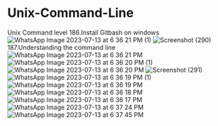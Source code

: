# Unix-Command-Line
Unix Command level
186.Install Gitbash on windows
![WhatsApp Image 2023-07-13 at 6 36 21 PM (1)](https://github.com/krunalbhongade/Unix-Command-Line/assets/126875304/b5f174ad-c61d-4845-b236-b53d8783c631)
![Screenshot (290)](https://github.com/krunalbhongade/Unix-Command-Line/assets/126875304/4408319f-a99b-4957-b418-d4e5a1f6010e)
187.Understanding the command line
![WhatsApp Image 2023-07-13 at 6 36 21 PM](https://github.com/krunalbhongade/Unix-Command-Line/assets/126875304/0c04fd86-8887-4935-bf46-45e2c67689a6)
![WhatsApp Image 2023-07-13 at 6 36 20 PM (1)](https://github.com/krunalbhongade/Unix-Command-Line/assets/126875304/f82e730a-73dc-4de3-8613-fb8af26df57f)
![WhatsApp Image 2023-07-13 at 6 36 20 PM](https://github.com/krunalbhongade/Unix-Command-Line/assets/126875304/9dab6fe9-2808-4777-82ee-58a524c8358a)
![Screenshot (291)](https://github.com/krunalbhongade/Unix-Command-Line/assets/126875304/c1ab12f8-3171-4cdf-9e72-2e7d253a4cf8)
![WhatsApp Image 2023-07-13 at 6 36 19 PM (1)](https://github.com/krunalbhongade/Unix-Command-Line/assets/126875304/db232219-480e-4ea0-8191-3353fb9ca7a0)
![WhatsApp Image 2023-07-13 at 6 36 19 PM](https://github.com/krunalbhongade/Unix-Command-Line/assets/126875304/60fc9a25-daaa-4f6a-80df-93c222e3c868)
![WhatsApp Image 2023-07-13 at 6 36 18 PM](https://github.com/krunalbhongade/Unix-Command-Line/assets/126875304/a120a1a0-d348-42c3-896b-efe4884de883)
![WhatsApp Image 2023-07-13 at 6 36 17 PM](https://github.com/krunalbhongade/Unix-Command-Line/assets/126875304/4b478db2-c3f9-46c7-8f60-31d8c9c5b982)
![WhatsApp Image 2023-07-13 at 6 37 24 PM](https://github.com/krunalbhongade/Unix-Command-Line/assets/126875304/61d58b77-c2ce-4575-bdbf-0fac08cb5ba8)
![WhatsApp Image 2023-07-13 at 6 37 45 PM](https://github.com/krunalbhongade/Unix-Command-Line/assets/126875304/9cfd6db4-f396-4aba-8007-20de50b8b8b7)
